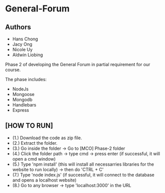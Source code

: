 # General-Forum
## Authors
- Hans Chong
- Jacy Ong
- Nicole Uy
- Aldwin Liobing

Phase 2 of developing the General Forum in partial requirement for our course.

The phase includes:
- NodeJs 
- Mongoose 
- Mongodb
- Handlebars
- Express

**[HOW TO RUN]**
-
- (1.) Download the code as zip file.
- (2.) Extract the folder.
- (3.) Go inside the folder -> Go to [MCO] Phase-2 folder
- (4.) Click the folder path -> type cmd -> press enter (if successful, it will open a cmd window)
- (5.) Type 'npm install' (this will install all necessarries libraries for the website to run locally) -> then do 'CTRL + C'
- (7.) Type 'node index.js' (if successful, it will connect to the database and opens a localhost website)
- (8.) Go to any browser -> type 'localhost:3000' in the URL
